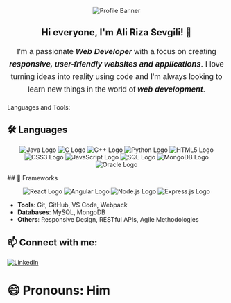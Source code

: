 <p align="center">
  <img src="https://cdn.prod.website-files.com/6344c9cef89d6f2270a38908/653c5395a20cd20e8f4fb7b5_Freelance%20Software%20Developer%20Everything%20You%20Need%20To%20Know-p-800.webp" alt="Profile Banner" />
</p>

<h2 align="center">Hi everyone, I'm Ali Riza Sevgili! 👋</h2>

<p align="center" style="font-size:18px; line-height:1.6; font-family:'Arial', sans-serif;">
  I'm a passionate <strong><em>Web Developer</em></strong> with a focus on creating <strong><em>responsive, user-friendly websites and applications</em></strong>. I love turning ideas into reality using code and I'm always looking to learn new things in the world of <strong><em>web development</em></strong>.
</p>



</p>


 Languages and Tools:



 ## 🛠 Languages

<p align="center">
  <img src="https://img.shields.io/badge/Java-007396?style=for-the-badge&logo=java&logoColor=white" alt="Java Logo"/>
  <img src="https://img.shields.io/badge/C-00599C?style=for-the-badge&logo=c&logoColor=white" alt="C Logo"/>
  <img src="https://img.shields.io/badge/C++-00599C?style=for-the-badge&logo=c%2B%2B&logoColor=white" alt="C++ Logo"/>
  <img src="https://img.shields.io/badge/Python-3776AB?style=for-the-badge&logo=python&logoColor=white" alt="Python Logo"/>
  <img src="https://img.shields.io/badge/HTML5-E34F26?style=for-the-badge&logo=html5&logoColor=white" alt="HTML5 Logo"/>
  <img src="https://img.shields.io/badge/CSS3-1572B6?style=for-the-badge&logo=css3&logoColor=white" alt="CSS3 Logo"/>
  <img src="https://img.shields.io/badge/JavaScript-F7DF1E?style=for-the-badge&logo=javascript&logoColor=black" alt="JavaScript Logo"/>
  <img src="https://img.shields.io/badge/SQL-4479A1?style=for-the-badge&logo=mysql&logoColor=white" alt="SQL Logo"/>
  <img src="https://img.shields.io/badge/MongoDB-47A248?style=for-the-badge&logo=mongodb&logoColor=white" alt="MongoDB Logo"/>
  <img src="https://img.shields.io/badge/Oracle-F80000?style=for-the-badge&logo=oracle&logoColor=white" alt="Oracle Logo"/>
</p>

</p>
## 🚀 Frameworks

<p align="center">
  <img src="https://img.shields.io/badge/React-20232A?style=for-the-badge&logo=react&logoColor=61DAFB" alt="React Logo"/>
  <img src="https://img.shields.io/badge/Angular-DD0031?style=for-the-badge&logo=angular&logoColor=white" alt="Angular Logo"/>
  <img src="https://img.shields.io/badge/Node.js-43853D?style=for-the-badge&logo=node.js&logoColor=white" alt="Node.js Logo"/>
  <img src="https://img.shields.io/badge/Express.js-404D59?style=for-the-badge" alt="Express.js Logo"/>
</p>

- **Tools**: Git, GitHub, VS Code, Webpack
- **Databases**: MySQL, MongoDB
- **Others**: Responsive Design, RESTful APIs, Agile Methodologies

 ## 📫 Connect with me:
[![LinkedIn](https://img.shields.io/badge/LinkedIn-0077B5?style=for-the-badge&logo=linkedin&logoColor=white)](https://www.linkedin.com/in/alirizasevgili/)

# 😄 Pronouns: Him


